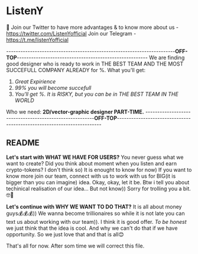 # ListenY
👋
Join our Twitter to have more advantages & to know more about us - https://twitter.com/ListenYofficial
Join our Telegram - https://t.me/listenYofficial


-----------------------------------------------------------------------**OFF-TOP**-------------------------------------------------------
We are finding good designer who is ready to work in THE BEST TEAM AND THE MOST SUCCEFULL COMPANY ALREADY for %. What you'll get:
1) _Great Expirience_
2) _99% you will become succefull_
3) _You'll get %. It is RISKY, but you can be in THE BEST TEAM IN THE WORLD_

Who we need: **2D/vector-graphic designer PART-TIME.**
--------------------------------------------------------**OFF-TOP**-----------------------------------------------------------------------

## README

**Let's start with WHAT WE HAVE FOR USERS?**
You never guess what we want to create? Did you think about moment when you listen and earn crypto-tokens? I don't think so) It is enought to know for now) If you want to know more join our team, connect with us to work with us for BIG(it is bigger than you can imagine) idea. 
Okay, okay, let it be. Btw i tell you about techinical realisation of our idea...
But not know)) Sorry for trolling you a bit.🤓🙏

**Let's continue with WHY WE WANT TO DO THAT?**
It is all about money guys💰💰💰)) We wanna become trillionaires so while it is not late you can text us about working with our team)). I think it is good offer.
_To be honest_ we just think that the idea is cool. And why we can't do that if we have opportunity. So we just love that and that is all😊

That's all for now. After som time we will correct this file. 


